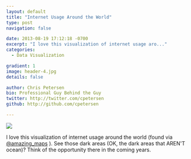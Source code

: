 ```yaml
---
layout: default
title: "Internet Usage Around the World"
type: post
navigation: false

date: 2013-08-19 17:12:18 -0700
excerpt: "I love this visualization of internet usage aro..."
categories:
  - Data Visualization

gradient: 1
image: header-4.jpg
details: false

author: Chris Petersen
bio: Professional Guy Behind the Guy
twitter: http://twitter.com/cpetersen
github: http://github.com/cpetersen

---
```



  ![](/attachments/8ecbe6885c8c2bf3ee52fa6dfe5ee97c/image.png)  

 I love this visualization of internet usage around the world (found via  [@amazing_maps](https://twitter.com/Amazing_Maps/status/369216456287739904) ). See those dark areas (OK, the dark areas that AREN'T ocean)? Think of the opportunity there in the coming years. 

 
